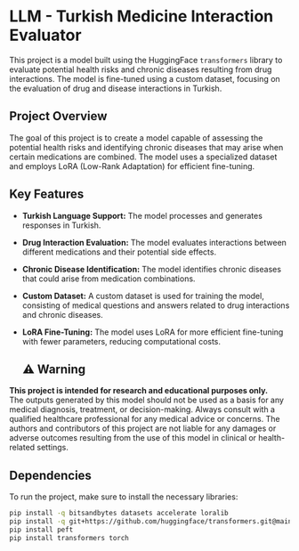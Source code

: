 # **LLM - Turkish Medicine Interaction Evaluator**

This project is a model built using the HuggingFace `transformers` library to evaluate potential health risks and chronic diseases resulting from drug interactions. The model is fine-tuned using a custom dataset, focusing on the evaluation of drug and disease interactions in Turkish.

## **Project Overview**

The goal of this project is to create a model capable of assessing the potential health risks and identifying chronic diseases that may arise when certain medications are combined. The model uses a specialized dataset and employs LoRA (Low-Rank Adaptation) for efficient fine-tuning.

## **Key Features**

- **Turkish Language Support:** The model processes and generates responses in Turkish.
- **Drug Interaction Evaluation:** The model evaluates interactions between different medications and their potential side effects.
- **Chronic Disease Identification:** The model identifies chronic diseases that could arise from medication combinations.
- **Custom Dataset:** A custom dataset is used for training the model, consisting of medical questions and answers related to drug interactions and chronic diseases.
- **LoRA Fine-Tuning:** The model uses LoRA for more efficient fine-tuning with fewer parameters, reducing computational costs.

  ## ⚠️ Warning

**This project is intended for research and educational purposes only.**  
The outputs generated by this model should not be used as a basis for any medical diagnosis, treatment, or decision-making. Always consult with a qualified healthcare professional for any medical advice or concerns. The authors and contributors of this project are not liable for any damages or adverse outcomes resulting from the use of this model in clinical or health-related settings.


## **Dependencies**

To run the project, make sure to install the necessary libraries:

```bash
pip install -q bitsandbytes datasets accelerate loralib
pip install -q git+https://github.com/huggingface/transformers.git@main git+https://github.com/huggingface/peft.git
pip install peft
pip install transformers torch 

